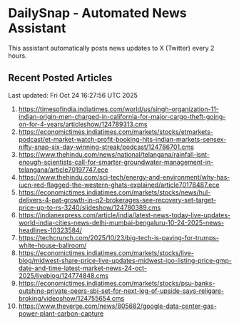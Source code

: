# DailySnap - Automated News Assistant

This assistant automatically posts news updates to X (Twitter) every 2 hours.

## Recent Posted Articles

Last updated: Fri Oct 24 16:27:56 UTC 2025

1. https://timesofindia.indiatimes.com/world/us/singh-organization-11-indian-origin-men-charged-in-california-for-major-cargo-theft-going-on-for-4-years/articleshow/124789313.cms
2. https://economictimes.indiatimes.com/markets/stocks/etmarkets-podcast/et-market-watch-profit-booking-hits-indian-markets-sensex-nifty-snap-six-day-winning-streak/podcast/124786701.cms
3. https://www.thehindu.com/news/national/telangana/rainfall-isnt-enough-scientists-call-for-smarter-groundwater-management-in-telangana/article70197747.ece
4. https://www.thehindu.com/sci-tech/energy-and-environment/why-has-iucn-red-flagged-the-western-ghats-explained/article70178487.ece
5. https://economictimes.indiatimes.com/markets/stocks/news/hul-delivers-4-pat-growth-in-q2-brokerages-see-recovery-set-target-price-up-to-rs-3240/slideshow/124780389.cms
6. https://indianexpress.com/article/india/latest-news-today-live-updates-world-india-cities-news-delhi-mumbai-bengaluru-10-24-2025-news-headlines-10323584/
7. https://techcrunch.com/2025/10/23/big-tech-is-paying-for-trumps-white-house-ballroom/
8. https://economictimes.indiatimes.com/markets/stocks/live-blog/midwest-share-price-live-updates-midwest-ipo-listing-price-gmp-date-and-time-latest-market-news-24-oct-2025/liveblog/124774848.cms
9. https://economictimes.indiatimes.com/markets/stocks/psu-banks-outshine-private-peers-sbi-set-for-next-leg-of-upside-says-religare-broking/videoshow/124755654.cms
10. https://www.theverge.com/news/805682/google-data-center-gas-power-plant-carbon-capture

